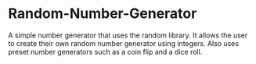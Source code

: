 # Random-Number-Generator
A simple number generator that uses the random library. It allows the user to create their own random number generator using integers. Also uses preset number generators such as a coin flip and a dice roll.
